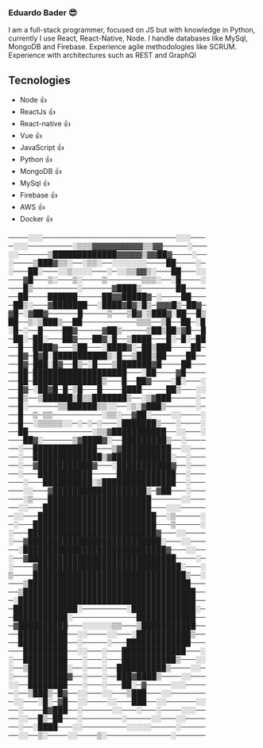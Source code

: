 ### Eduardo Bader 😎

I am a full-stack programmer, focused on JS but with knowledge in Python, currently I use React, React-Native, Node. I handle databases like MySql, MongoDB and Firebase. Experience agile methodologies like SCRUM. Experience with architectures such as REST and GraphQl

## Tecnologies
- Node 👍
- ReactJs 👍
- React-native 👍
- Vue 👍
- JavaScript 👍
- Python 👍
- MongoDB 👍
- MySql 👍
- Firebase 👍
- AWS 👍
- Docker 👍

────░░░───────────────────────────░░░───
─░░░─────────░▒▒▒▓▓▓▓▓▓▓▓▓▓▒▒▓▓─────░───
░░──────▒█████████████▓▓▓▓▓▒▓▓██▓────░──
░────▒███▓▒▒░──░▒▒░──░░░░░░░────██────░─
░───██░───░░▒░░░░───░─░░▒▒▓▓▒░───██───░░
───▓█───▒░───▒░────▒───────▒▒▒░──░█────░
───█▒─────────░──────▓████▒───────██────
──██────██████─────██▓▓█████▓─░────██───
─██▒░───▓███████──░████▓█▓▒█▒─▓▓▓█▒─██▓─
▓█─░▓██▓──────█─────▒───▒█▓░▒███▓░██──█▒
██──▒░▒███▒──██───────────▒▒▒──▒█──██─░█
░█─░──█────██▓─────▓██▒─────▒██▒██▒▓█──█
─██░─██░───██▓───██▓░█──▒████───█░─█░─██
──█──████▓───▒██───░████▓░─██▒███────██─
──█▓─█▓█░███████████▒░█──▒███▒██────██──
──█▓─███░█▓──█▒─░█───▒███████▓█────██───
──██─███████████████████───░██────▓█────
──██─██████████████▒───█──██▓────░█░───░
──█▓─░██▓█─█─▒█───█────████─────██▒───░░
──█▒──▒██████▒█▒▒███████▒──░▒▓███─────░─
──█░──────▒▒██████▒▒░░──░▒░▓███▒──────░─
──█──▒─▒▒──────────░▒▒░──▓██░────░░────░
──█──░▒▒▒▒▒░░─░─░─░───░███████▒───░────░
──██─────────────░▒▒▓███████████──░░───░
───██▓░──────▒▓████▓░──█████████▒──░────
──░──█████████████───▒▓██████████──░░───
──░──██████████████▒▓████████████░──░───
──░──▓███████████▓───░███████████▓──░───
──░───███████████─────████████████──░───
───░───██████████░▒███████████████──░───
───░░───▓███████████████████▒─▓██───░───
───░▒───█████████████████████──────░░───
──░░───██████████████████████───░░░─────
─░░───████████████████████████──░▒─────░
─░───█████████████████████████───▒─────░
░───██████████████████████████▓───░░────
░──▓███████████████████████████░───░░───
──░█████████████████████████████▓───░░──
░──▓██████████████████████████████────░─
░────▓█████████████████████████████░───░
▒────███████████████████████████████▒──░
───▒█████████████████████████████████───
──▒███████████████████████████████████──
─░████████████████████████████████████──
─█████████████░─────────░█████████████░─
─███████████░─────────────████████████──
─▓██████████───░░░░░░▒▒───▒███████████──
──██████████──░░────░░───░███████████▒──
──██████████──░─────░───█████████████───
───█████████──░░───░───█████████████───░
░──█████████───░───░───███████████▒───░░
░──▒████████░──░───░──██████████▒────░░─
░───████████▓──░───░──███▓████▒────░░───
░░──████████───░───░───██░─▓─────░░░────
─░──▒███▒─█▓──░░───░░───▒███───░░───────
─░░───░█░─▓█──░░────░░───███──░░──────░░
──░────█▓███──░──────░░───░───░────░░░──
──░░──█▒─██───░────────░─────░░───░░────
──░──░████───░░─────────░░░░░─────░─────
──░░──▒░────░░────▒░─────────────░──────

